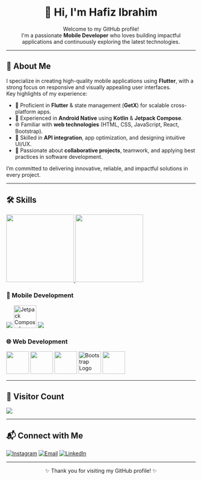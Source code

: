<!-- Header Section -->
<div align="center">

# 👋 Hi, I'm Hafiz Ibrahim

Welcome to my GitHub profile!  
I'm a passionate **Mobile Developer** who loves building impactful applications and continuously exploring the latest technologies.

</div>

---

## 🚀 About Me
I specialize in creating high-quality mobile applications using **Flutter**, with a strong focus on responsive and visually appealing user interfaces.  
Key highlights of my experience:  
- 📱 Proficient in **Flutter** & state management (**GetX**) for scalable cross-platform apps.  
- 🤖 Experienced in **Android Native** using **Kotlin** & **Jetpack Compose**.  
- 🌐 Familiar with **web technologies** (HTML, CSS, JavaScript, React, Bootstrap).  
- 🔌 Skilled in **API integration**, app optimization, and designing intuitive UI/UX.  
- 🤝 Passionate about **collaborative projects**, teamwork, and applying best practices in software development.  

I’m committed to delivering innovative, reliable, and impactful solutions in every project.

---

## 🛠️ Skills

<a href="https://github.com/hafizzibrahim">
  <img height="180em" src="https://github-readme-stats-eight-theta.vercel.app/api?username=hafizzibrahim&show_icons=true&theme=algolia&include_all_commits=true&count_private=true"/>
  <img height="180em" src="https://github-readme-stats-eight-theta.vercel.app/api/top-langs/?username=hafizzibrahim&layout=compact&langs_count=8&theme=algolia"/>
</a>

### 📱 Mobile Development
<div>
  <img src="https://img.icons8.com/color/48/000000/kotlin.png"/> 
  <img src="https://i.ibb.co/Nxjd7GM/jetpack-compose-icon-RGB.png" alt="Jetpack Compose Logo" width="60"/>
  <img src="https://img.icons8.com/color/48/000000/flutter.png"/>
</div>

### 🌐 Web Development
<div>
  <img src="https://img.icons8.com/color/48/000000/html-5.png" width="60"/>
  <img src="https://img.icons8.com/color/48/000000/css3.png" width="60"/>
  <img src="https://img.icons8.com/color/48/000000/javascript.png" width="60"/>
  <img src="https://getbootstrap.com/docs/5.0/assets/brand/bootstrap-logo.svg" alt="Bootstrap Logo" width="60"/>
  <img src="https://img.icons8.com/color/48/000000/react-native.png" width="60"/>
</div>

---

## 👀 Visitor Count
<div>
    <img src="https://profile-counter.glitch.me/hafizzibrahim/count.svg?"  /> <br>
</div>

---

## 📬 Connect with Me
[![Instagram](https://img.shields.io/badge/Instagram-%23E4405F.svg?&style=for-the-badge&logo=instagram&logoColor=white)](https://www.instagram.com/hafizibrahimm_/?hl=id)
[![Email](https://img.shields.io/badge/Email-%23D14836.svg?&style=for-the-badge&logo=gmail&logoColor=white)](mailto:hafizzibrahimm0@gmail.com)
[![LinkedIn](https://img.shields.io/badge/LinkedIn-%230077B5.svg?&style=for-the-badge&logo=linkedin&logoColor=white)](https://www.linkedin.com/in/hafiz-ibrahim-1b142628a/)

---

<div align="center">
✨ Thank you for visiting my GitHub profile! ✨
</div>
